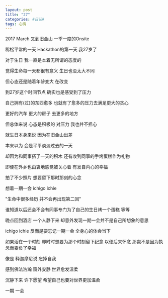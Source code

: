 ```yaml
---
layout: post
title: "27"
categories: #日记#
tags: 心情
---
```


2017 March 又到旧金山 一季一度的Onsite   

稀松平常的一天 Hackathon的第一天 我27岁了   

对于生日 我一直是本着无所谓的态度的   

觉得生命每一天都很有意义 生日也没太大不同   

但心态还是随着年龄变大 在改变   

到27岁这个时间节点 确实也是感受到了压力   

自己拥有(过)的东西愈多 也就有了愈多的压力去满足更大的贪心   

更好的汽车 更大的房子 去更多的地方   

但总体来说 心态是积极的 对压力 我也并不担心   

就生日本身来说 因为在旧金山出差    

本来以为 会是平平淡淡过去的一天   

却因为和同事搭了一天的积木 还有收到同事的手烤蛋糕作为礼物   

即便在外乡也由衷地感觉被关心着 有发自内心的幸福   

拍了不少照片 想要留下那时那刻的心念    

想着一期一会 ichigo ichie   

"生命中很多经历 并不会再出现第二回"   

谁知道以后还会不会有同事专门为了自己的生日烤一个蛋糕 等等   

晚点回到酒店 一个人静下来 却意外发现一期一会并不是自己所想象的意思   

ichigo ichie 反而是要忘记一期一会 全身心的体会当下   

如果活在一个时刻 却时时想要为那个时刻留下纪念 以便后来怀念 那岂不是因为执念而辜负了幸福   

像是 释迦摩尼说 忘掉自我    

感到佛法浩瀚 窗外安静 世界愈发温柔   

沉静下来 许下愿望 希望自己也要对世界更加温柔   

一期 一会   

